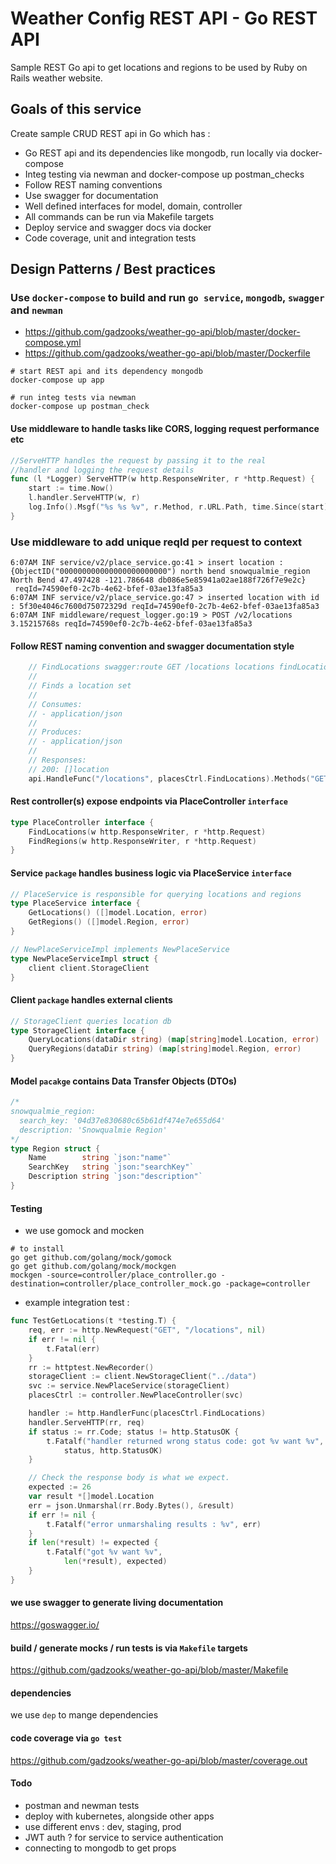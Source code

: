 # Weather Config REST API - Go REST API

Sample REST Go api to get locations and regions to be used by Ruby on Rails weather website.

## Goals of this service
Create sample CRUD REST api in Go which has :
- Go REST api and its dependencies like mongodb, run locally via docker-compose
- Integ testing via newman and docker-compose up postman_checks
- Follow REST naming conventions
- Use swagger for documentation
- Well defined interfaces for model, domain, controller
- All commands can be run via Makefile targets
- Deploy service and swagger docs via docker
- Code coverage, unit and integration tests

## Design Patterns / Best practices

### Use `docker-compose` to build and run `go service`, `mongodb`, `swagger` and `newman`
- https://github.com/gadzooks/weather-go-api/blob/master/docker-compose.yml
- https://github.com/gadzooks/weather-go-api/blob/master/Dockerfile
```shell script
# start REST api and its dependency mongodb
docker-compose up app

# run integ tests via newman
docker-compose up postman_check
```

#### Use middleware to handle tasks like CORS, logging request performance etc
```go
//ServeHTTP handles the request by passing it to the real
//handler and logging the request details
func (l *Logger) ServeHTTP(w http.ResponseWriter, r *http.Request) {
	start := time.Now()
	l.handler.ServeHTTP(w, r)
	log.Info().Msgf("%s %s %v", r.Method, r.URL.Path, time.Since(start))
}
```

### Use middleware to add unique reqId per request to context
```shell script
6:07AM INF service/v2/place_service.go:41 > insert location : {ObjectID("000000000000000000000000") north bend snowqualmie_region North Bend 47.497428 -121.786648 db086e5e85941a02ae188f726f7e9e2c}
 reqId=74590ef0-2c7b-4e62-bfef-03ae13fa85a3
6:07AM INF service/v2/place_service.go:47 > inserted location with id : 5f30e4046c7600d75072329d reqId=74590ef0-2c7b-4e62-bfef-03ae13fa85a3
6:07AM INF middleware/request_logger.go:19 > POST /v2/locations 3.15215768s reqId=74590ef0-2c7b-4e62-bfef-03ae13fa85a3
```

#### Follow REST naming convention and swagger documentation style
```go
	// FindLocations swagger:route GET /locations locations findLocations
	//
	// Finds a location set
	//
	// Consumes:
	// - application/json
	//
	// Produces:
	// - application/json
	//
	// Responses:
	// 200: []location
	api.HandleFunc("/locations", placesCtrl.FindLocations).Methods("GET")
```

#### Rest controller(s) expose endpoints via PlaceController `interface`
```go
type PlaceController interface {
	FindLocations(w http.ResponseWriter, r *http.Request)
	FindRegions(w http.ResponseWriter, r *http.Request)
}
```

#### Service `package` handles business logic via PlaceService `interface`
```go
// PlaceService is responsible for querying locations and regions
type PlaceService interface {
	GetLocations() ([]model.Location, error)
	GetRegions() ([]model.Region, error)
}

// NewPlaceServiceImpl implements NewPlaceService
type NewPlaceServiceImpl struct {
	client client.StorageClient
}
```

#### Client `package` handles external clients
```go
// StorageClient queries location db
type StorageClient interface {
	QueryLocations(dataDir string) (map[string]model.Location, error)
	QueryRegions(dataDir string) (map[string]model.Region, error)
}
```

#### Model `pacakge` contains Data Transfer Objects (DTOs)
```go
/*
snowqualmie_region:
  search_key: '04d37e830680c65b61df474e7e655d64'
  description: 'Snowqualmie Region'
*/
type Region struct {
	Name        string `json:"name"`
	SearchKey   string `json:"searchKey"`
	Description string `json:"description"`
}
```

#### Testing
- we use gomock and mocken
```shell script
# to install
go get github.com/golang/mock/gomock
go get github.com/golang/mock/mockgen
mockgen -source=controller/place_controller.go -destination=controller/place_controller_mock.go -package=controller
```
- example integration test : 
```go
func TestGetLocations(t *testing.T) {
	req, err := http.NewRequest("GET", "/locations", nil)
	if err != nil {
		t.Fatal(err)
	}
	rr := httptest.NewRecorder()
	storageClient := client.NewStorageClient("../data")
	svc := service.NewPlaceService(storageClient)
	placesCtrl := controller.NewPlaceController(svc)

	handler := http.HandlerFunc(placesCtrl.FindLocations)
	handler.ServeHTTP(rr, req)
	if status := rr.Code; status != http.StatusOK {
		t.Fatalf("handler returned wrong status code: got %v want %v",
			status, http.StatusOK)
	}

	// Check the response body is what we expect.
	expected := 26
	var result *[]model.Location
	err = json.Unmarshal(rr.Body.Bytes(), &result)
	if err != nil {
		t.Fatalf("error unmarshaling results : %v", err)
	}
	if len(*result) != expected {
		t.Fatalf("got %v want %v",
			len(*result), expected)
	}
}

```

#### we use swagger to generate living documentation
https://goswagger.io/

#### build / generate mocks / run tests is via `Makefile` targets
https://github.com/gadzooks/weather-go-api/blob/master/Makefile

#### dependencies
we use `dep` to mange dependencies

#### code coverage via `go test`
https://github.com/gadzooks/weather-go-api/blob/master/coverage.out

#### Todo
- postman and newman tests
- deploy with kubernetes, alongside other apps
- use different envs : dev, staging, prod
- JWT auth ? for service to service authentication
- connecting to mongodb to get props   
